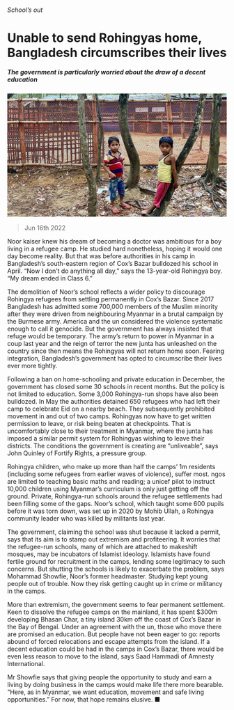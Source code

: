 ###### School’s out

# Unable to send Rohingyas home, Bangladesh circumscribes their lives 

##### The government is particularly worried about the draw of a decent education 

![image](images/20220618_ASP502.jpg) 

> Jun 16th 2022 

Noor kaiser knew his dream of becoming a doctor was ambitious for a boy living in a refugee camp. He studied hard nonetheless, hoping it would one day become reality. But that was before authorities in his camp in Bangladesh’s south-eastern region of Cox’s Bazar bulldozed his school in April. “Now I don’t do anything all day,” says the 13-year-old Rohingya boy. “My dream ended in Class 6.” 

The demolition of Noor’s school reflects a wider policy to discourage Rohingya refugees from settling permanently in Cox’s Bazar. Since 2017 Bangladesh has admitted some 700,000 members of the Muslim minority after they were driven from neighbouring Myanmar in a brutal campaign by the Burmese army. America and the un considered the violence systematic enough to call it genocide. But the government has always insisted that refuge would be temporary. The army’s return to power in Myanmar in a coup last year and the reign of terror the new junta has unleashed on the country since then means the Rohingyas will not return home soon. Fearing integration, Bangladesh’s government has opted to circumscribe their lives ever more tightly.

Following a ban on home-schooling and private education in December, the government has closed some 30 schools in recent months. But the policy is not limited to education. Some 3,000 Rohingya-run shops have also been bulldozed. In May the authorities detained 650 refugees who had left their camp to celebrate Eid on a nearby beach. They subsequently prohibited movement in and out of two camps. Rohingyas now have to get written permission to leave, or risk being beaten at checkpoints. That is uncomfortably close to their treatment in Myanmar, where the junta has imposed a similar permit system for Rohingyas wishing to leave their districts. The conditions the government is creating are “unliveable”, says John Quinley of Fortify Rights, a pressure group.

Rohingya children, who make up more than half the camps’ 1m residents (including some refugees from earlier waves of violence), suffer most. ngos are limited to teaching basic maths and reading; a unicef pilot to instruct 10,000 children using Myanmar’s curriculum is only just getting off the ground. Private, Rohingya-run schools around the refugee settlements had been filling some of the gaps. Noor’s school, which taught some 600 pupils before it was torn down, was set up in 2020 by Mohib Ullah, a Rohingya community leader who was killed by militants last year.

The government, claiming the school was shut because it lacked a permit, says that its aim is to stamp out extremism and profiteering. It worries that the refugee-run schools, many of which are attached to makeshift mosques, may be incubators of Islamist ideology. Islamists have found fertile ground for recruitment in the camps, lending some legitimacy to such concerns. But shutting the schools is likely to exacerbate the problem, says Mohammad Showfie, Noor’s former headmaster. Studying kept young people out of trouble. Now they risk getting caught up in crime or militancy in the camps.

More than extremism, the government seems to fear permanent settlement. Keen to dissolve the refugee camps on the mainland, it has spent $300m developing Bhasan Char, a tiny island 30km off the coast of Cox’s Bazar in the Bay of Bengal. Under an agreement with the un, those who move there are promised an education. But people have not been eager to go: reports abound of forced relocations and escape attempts from the island. If a decent education could be had in the camps in Cox’s Bazar, there would be even less reason to move to the island, says Saad Hammadi of Amnesty International. 

Mr Showfie says that giving people the opportunity to study and earn a living by doing business in the camps would make life there more bearable. “Here, as in Myanmar, we want education, movement and safe living opportunities.” For now, that hope remains elusive. ■

